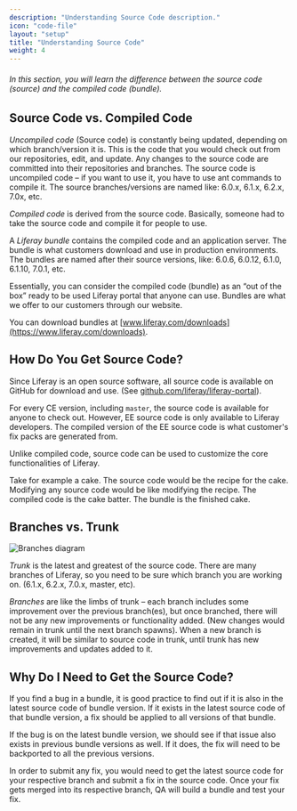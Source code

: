 ```yaml
---
description: "Understanding Source Code description."
icon: "code-file"
layout: "setup"
title: "Understanding Source Code"
weight: 4
---
```


###### In this section, you will learn the difference between the source code (source) and the compiled code (bundle).

<article id="sourceVsCompiled">

## Source Code vs. Compiled Code

_Uncompiled code_ (Source code) is constantly being updated, depending on which branch/version it is. This is the code that you would check out from our repositories, edit, and update. Any changes to the source code are committed into their repositories and branches. The source code is uncompiled code – if you want to use it, you have to use ant commands to compile it. The source branches/versions are named like: 6.0.x, 6.1.x, 6.2.x, 7.0x, etc.

_Compiled code_ is derived from the source code. Basically, someone had to take the source code and compile it for people to use.

A _Liferay bundle_ contains the compiled code and an application server. The bundle is what customers download and use in production environments. The bundles are named after their source versions, like: 6.0.6, 6.0.12, 6.1.0, 6.1.10, 7.0.1, etc.

Essentially, you can consider the compiled code (bundle) as an “out of the box” ready to be used Liferay portal that anyone can use. Bundles are what we offer to our customers through our website.

You can download bundles at [www.liferay.com/downloads](https://www.liferay.com/downloads).

</article>

<article id="gettingSourceCode">

## How Do You Get Source Code?

Since Liferay is an open source software, all source code is available on GitHub for download and use. (See [github.com/liferay/liferay-portal](http://github.com/liferay/liferay-portal)).

For every CE version, including `master`, the source code is available for anyone to check out. However, EE source code is only available to Liferay developers. The compiled version of the EE source code is what customer's fix packs are generated from.

Unlike compiled code, source code can be used to customize the core functionalities of Liferay.

Take for example a cake. The source code would be the recipe for the cake. Modifying any source code would be like modifying the recipe. The compiled code is the cake batter. The bundle is the finished cake.

</article>

<article id="branchesVstrunk">

## Branches vs. Trunk

![Branches diagram](http://in.liferay.com/documents/114255/77c83c9c-bd26-432d-8747-8d63d6db85e6)

*Trunk* is the latest and greatest of the source code. There are many branches of Liferay, so you need to be sure which branch you are working on. (6.1.x, 6.2.x, 7.0.x, master, etc).

*Branches* are like the limbs of trunk – each branch includes some improvement over the previous branch(es), but once branched, there will not be any new improvements or functionality added. (New changes would remain in trunk until the next branch spawns). When a new branch is created, it will be similar to source code in trunk, until trunk has new improvements and updates added to it.

</article>

<article id="whySourceCode">

## Why Do I Need to Get the Source Code?

If you find a bug in a bundle, it is good practice to find out if it is also in the latest source code of bundle version. If it exists in the latest source code of that bundle version, a fix should be applied to all versions of that bundle.

If the bug is on the latest bundle version, we should see if that issue also exists in previous bundle versions  as well.  If it does, the fix will need to be backported to all the previous versions.

In order to submit any fix, you would need to get the latest source code for your respective branch and submit a fix in the source code.  Once your fix gets merged into its respective branch, QA will build a bundle and test your fix.

</article>
